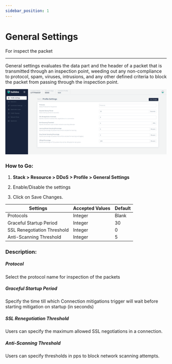 ```yaml
---
sidebar_position: 1
---
```


# General Settings

For inspect the packet

---

General settings evaluates the data part and the header of a packet that is transmitted through an inspection point, weeding out any non-compliance to protocol, spam, viruses, intrusions, and any other defined criteria to block the packet from passing through the inspection point.

![general_setting](\img\ddos\v2\setting.png)

### **How to Go:**

1. **Stack > Resource > DDoS > Profile > General Settings**

2. Enable/Disable the settings

3. Click on Save Changes.

| Settings                    | Accepted Values | Default |
|-----------------------------|-----------------|---------|
| Protocols                   | Integer         | Blank   |
| Graceful Startup Period     | Integer         | 30      |
| SSL Renegotiation Threshold | Integer         | 0       |
| Anti-Scanning Threshold     | Integer         | 5       |

### **Description:**

##### **Protocol**

Select the protocol name for inspection of the packets

##### **Graceful Startup Period**

Specify the time till which Connection mitigations trigger will wait before starting mitigation on startup (in seconds)

##### **SSL Renegotiation Threshold**

Users can specify the maximum allowed SSL negotiations in a connection.

##### **Anti-Scanning Threshold**

Users can specify thresholds in pps to block network scanning attempts.